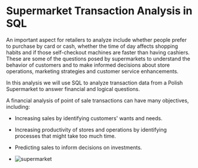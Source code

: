 # Supermarket Transaction Analysis in SQL 
An important aspect for retailers to analyze include whether people prefer to purchase by card or cash, whether the time of day affects shopping habits and if those self-checkout machines are faster than having cashiers. These are some of the questions posed by supermarkets to understand the behavior of customers and to make informed decisions about store operations, marketing strategies and customer service enhancements.

In this analysis we will use SQL to analyze transaction data from a Polish Supermarket to answer financial and logical questions.

A financial analysis of point of sale transactions can have many objectives, including:

- Increasing sales by identifying customers' wants and needs.
- Increasing productivity of stores and operations by identifying processes that might take too much time.
- Predicting sales to inform decisions on investments.

- ![supermarket](https://www.supermarketnews.com/sites/supermarketnews.com/files/styles/article_featured_standard/public/823701286.jpg?itok=e5N1Xdf6)
